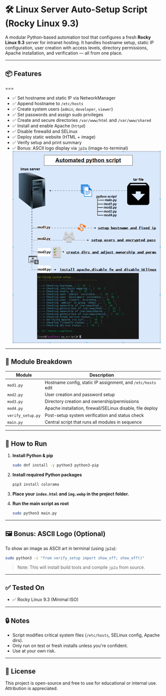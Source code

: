 # 🛠 Linux Server Auto-Setup Script (Rocky Linux 9.3)

A modular Python-based automation tool that configures a fresh **Rocky Linux 9.3** server for intranet hosting. It handles hostname setup, static IP configuration, user creation with access levels, directory permissions, Apache installation, and verification — all from one place.

---

## 📦 Features



===

- ✅ Set hostname and static IP via NetworkManager
- ✅ Append hostname to `/etc/hosts`
- ✅ Create system users (`admin`, `developer`, `viewer`)
- ✅ Set passwords and assign sudo privileges
- ✅ Create and secure directories `/var/www/html` and `/var/www/shared`
- ✅ Install and enable Apache (`httpd`)
- ✅ Disable firewalld and SELinux
- ✅ Deploy static website (HTML + image)
- ✅ Verify setup and print summary
- ✅ Bonus: ASCII logo display via `jp2a` (image-to-terminal)
![Preview](drawio.PNG)
---

## 📁 Module Breakdown

| Module            | Description                                                  |
|-------------------|--------------------------------------------------------------|
| `mod1.py`         | Hostname config, static IP assignment, and `/etc/hosts` edit |
| `mod2.py`         | User creation and password setup                             |
| `mod3.py`         | Directory creation and ownership/permissions                 |
| `mod4.py`         | Apache installation, firewall/SELinux disable, file deploy   |
| `verify_setup.py` | Post-setup system verification and status check              |
| `main.py`         | Central script that runs all modules in sequence             |

---

## 🚀 How to Run

1. **Install Python & pip**
    ```bash
    sudo dnf install -y python3 python3-pip
    ```

2. **Install required Python packages**
    ```bash
    pip3 install colorama
    ```

3. **Place your `index.html` and `img.webp` in the project folder.**

4. **Run the main script as root**
    ```bash
    sudo python3 main.py
    ```

---

## 🖼 Bonus: ASCII Logo (Optional)

To show an image as ASCII art in terminal (using `jp2a`):

```bash
sudo python3 -c "from verify_setup import show_off; show_off()"
```

> Note: This will install build tools and compile `jp2a` from source.

---

## ✅ Tested On

- ✅ Rocky Linux 9.3 (Minimal ISO)

---

## 🔒 Notes

- Script modifies critical system files (`/etc/hosts`, SELinux config, Apache dirs).
- Only run on test or fresh installs unless you're confident.
- Use at your own risk.

---

## 📄 License

This project is open-source and free to use for educational or internal use. Attribution is appreciated.

